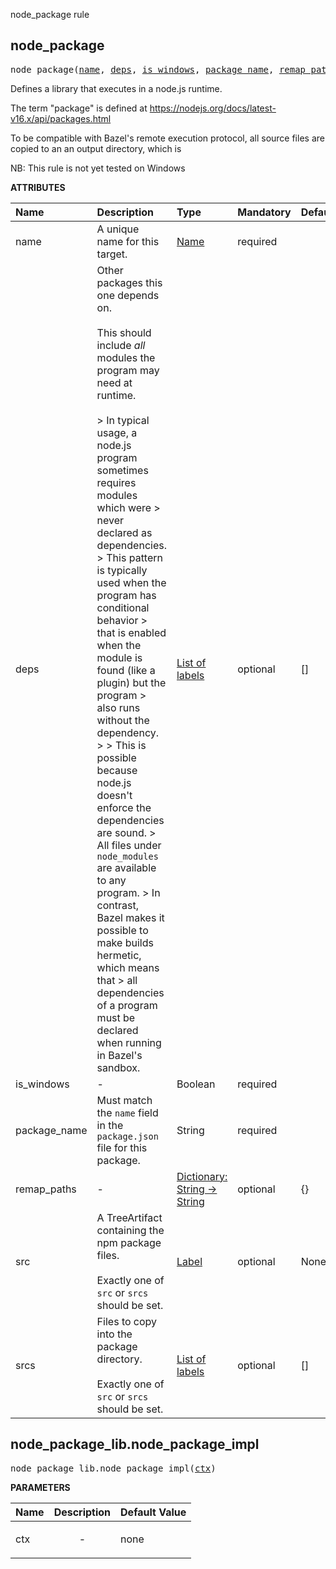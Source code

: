 <!-- Generated with Stardoc: http://skydoc.bazel.build -->

node_package rule

<a id="#node_package"></a>

## node_package

<pre>
node_package(<a href="#node_package-name">name</a>, <a href="#node_package-deps">deps</a>, <a href="#node_package-is_windows">is_windows</a>, <a href="#node_package-package_name">package_name</a>, <a href="#node_package-remap_paths">remap_paths</a>, <a href="#node_package-src">src</a>, <a href="#node_package-srcs">srcs</a>)
</pre>

Defines a library that executes in a node.js runtime.
    
The term "package" is defined at
<https://nodejs.org/docs/latest-v16.x/api/packages.html>

To be compatible with Bazel's remote execution protocol,
all source files are copied to an an output directory,
which is 

NB: This rule is not yet tested on Windows


**ATTRIBUTES**


| Name  | Description | Type | Mandatory | Default |
| :------------- | :------------- | :------------- | :------------- | :------------- |
| <a id="node_package-name"></a>name |  A unique name for this target.   | <a href="https://bazel.build/docs/build-ref.html#name">Name</a> | required |  |
| <a id="node_package-deps"></a>deps |  Other packages this one depends on.<br><br>        This should include *all* modules the program may need at runtime.<br><br>        &gt; In typical usage, a node.js program sometimes requires modules which were         &gt; never declared as dependencies.         &gt; This pattern is typically used when the program has conditional behavior         &gt; that is enabled when the module is found (like a plugin) but the program         &gt; also runs without the dependency.         &gt;          &gt; This is possible because node.js doesn't enforce the dependencies are sound.         &gt; All files under <code>node_modules</code> are available to any program.         &gt; In contrast, Bazel makes it possible to make builds hermetic, which means that         &gt; all dependencies of a program must be declared when running in Bazel's sandbox.   | <a href="https://bazel.build/docs/build-ref.html#labels">List of labels</a> | optional | [] |
| <a id="node_package-is_windows"></a>is_windows |  -   | Boolean | required |  |
| <a id="node_package-package_name"></a>package_name |  Must match the <code>name</code> field in the <code>package.json</code> file for this package.   | String | required |  |
| <a id="node_package-remap_paths"></a>remap_paths |  -   | <a href="https://bazel.build/docs/skylark/lib/dict.html">Dictionary: String -> String</a> | optional | {} |
| <a id="node_package-src"></a>src |  A TreeArtifact containing the npm package files.<br><br>        Exactly one of <code>src</code> or <code>srcs</code> should be set.   | <a href="https://bazel.build/docs/build-ref.html#labels">Label</a> | optional | None |
| <a id="node_package-srcs"></a>srcs |  Files to copy into the package directory.<br><br>        Exactly one of <code>src</code> or <code>srcs</code> should be set.   | <a href="https://bazel.build/docs/build-ref.html#labels">List of labels</a> | optional | [] |


<a id="#node_package_lib.node_package_impl"></a>

## node_package_lib.node_package_impl

<pre>
node_package_lib.node_package_impl(<a href="#node_package_lib.node_package_impl-ctx">ctx</a>)
</pre>



**PARAMETERS**


| Name  | Description | Default Value |
| :------------- | :------------- | :------------- |
| <a id="node_package_lib.node_package_impl-ctx"></a>ctx |  <p align="center"> - </p>   |  none |


